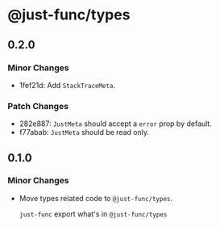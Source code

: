 # @just-func/types

## 0.2.0

### Minor Changes

- 1fef21d: Add `StackTraceMeta`.

### Patch Changes

- 282e887: `JustMeta` should accept a `error` prop by default.
- f77abab: `JustMeta` should be read only.

## 0.1.0

### Minor Changes

- Move types related code to `@just-func/types`.

  `just-func` export what's in `@just-func/types`
